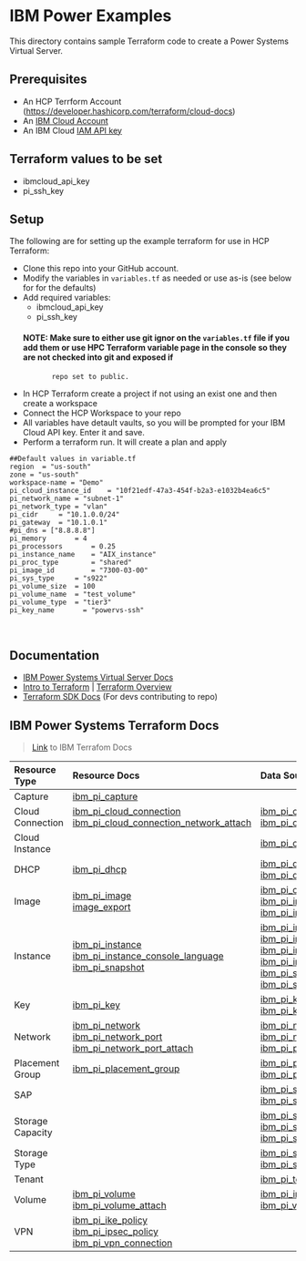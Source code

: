 # IBM Power Examples
This directory contains sample Terraform code to create a Power Systems Virtual Server.
​
## Prerequisites
- An HCP Terrform Account (https://developer.hashicorp.com/terraform/cloud-docs)
- An [IBM Cloud Account](https://cloud.ibm.com/registration)
- An IBM Cloud [IAM API key](https://cloud.ibm.com/docs/account?topic=account-userapikey)
​
## Terraform values to be set
 - ibmcloud_api_key
 - pi_ssh_key 

## Setup
The following are for setting up the example terraform for use in HCP Terraform:
 - Clone this repo into your GitHub account.
 - Modify the variables in `variables.tf` as needed or use as-is (see below for for the defaults) 
 - Add required variables:
     - ibmcloud_api_key
     - pi_ssh_key
   #### NOTE: Make sure to either use git ignor on the `variables.tf` file if you add them or use HPC Terraform variable page in the console so they are not checked into git and exposed if 
              repo set to public.
 - In HCP Terraform create a project if not using an exist one and then create a workspace
 - Connect the HCP Workspace to your repo 
 - All variables have detault vaults, so you will be prompted for your IBM Cloud API key. Enter it and save. 
 - Perform a terraform run. It will create a plan and apply
 
```
##Default values in variable.tf 
region  = "us-south"
zone = "us-south"
workspace-name = "Demo"
pi_cloud_instance_id	= "10f21edf-47a3-454f-b2a3-e1032b4ea6c5"
pi_network_name	= "subnet-1"
pi_network_type = "vlan"
pi_cidr		= "10.1.0.0/24"
pi_gateway  = "10.1.0.1"
#pi_dns = ["8.8.8.8"]
pi_memory		= 4
pi_processors		= 0.25
pi_instance_name	= "AIX_instance"
pi_proc_type		= "shared"
pi_image_id 		= "7300-03-00"
pi_sys_type		= "s922"
pi_volume_size	= 100
pi_volume_name	= "test_volume"
pi_volume_type	= "tier3"
pi_key_name       = "powervs-ssh"
```


​


## Documentation
 - [IBM Power Systems Virtual Server Docs](https://cloud.ibm.com/docs/power-iaas?topic=power-iaas-getting-started)
 - [Intro to Terraform](https://www.terraform.io/intro) | [Terraform Overview](https://www.terraform.io/language)
 - [Terraform SDK Docs](https://pkg.go.dev/github.com/hashicorp/terraform-plugin-sdk) (For devs contributing to repo)
​
## IBM Power Systems Terraform Docs
> [Link](https://registry.terraform.io/providers/IBM-Cloud/ibm/latest/docs/resources/pi_capture) to IBM Terrafom Docs


| Resource Type | Resource Docs | Data Source Docs |
| :------------ |:------------- | :--------------- |
| Capture | [ibm_pi_capture](https://registry.terraform.io/providers/IBM-Cloud/ibm/latest/docs/resources/pi_capture) |  |
| Cloud Connection | [ibm_pi_cloud_connection](https://registry.terraform.io/providers/IBM-Cloud/ibm/latest/docs/resources/pi_cloud_connection)<br>[ibm_pi_cloud_connection_network_attach](https://registry.terraform.io/providers/IBM-Cloud/ibm/latest/docs/resources/pi_cloud_connection_network_attach) | [ibm_pi_cloud_connection](https://registry.terraform.io/providers/IBM-Cloud/ibm/latest/docs/data-sources/pi_cloud_connection)<br>[ibm_pi_cloud_connections](https://registry.terraform.io/providers/IBM-Cloud/ibm/latest/docs/data-sources/pi_cloud_connections) |
| Cloud Instance |  | [ibm_pi_cloud_instance](https://registry.terraform.io/providers/IBM-Cloud/ibm/latest/docs/data-sources/pi_cloud_instance) |
| DHCP | [ibm_pi_dhcp](https://registry.terraform.io/providers/IBM-Cloud/ibm/latest/docs/resources/pi_dhcp) | [ibm_pi_dhcp](https://registry.terraform.io/providers/IBM-Cloud/ibm/latest/docs/data-sources/pi_dhcp)<br>[ibm_pi_dhcps](https://registry.terraform.io/providers/IBM-Cloud/ibm/latest/docs/data-sources/pi_dhcps) |
| Image | [ibm_pi_image](https://registry.terraform.io/providers/IBM-Cloud/ibm/latest/docs/resources/pi_image)<br>[image_export](https://registry.terraform.io/providers/IBM-Cloud/ibm/latest/docs/resources/pi_image_export) | [ibm_pi_catalog_images](https://registry.terraform.io/providers/IBM-Cloud/ibm/latest/docs/data-sources/pi_catalog_images)<br>[ibm_pi_image](https://registry.terraform.io/providers/IBM-Cloud/ibm/latest/docs/data-sources/pi_image)<br>[ibm_pi_images](https://registry.terraform.io/providers/IBM-Cloud/ibm/latest/docs/data-sources/pi_images) |
| Instance | [ibm_pi_instance](https://registry.terraform.io/providers/IBM-Cloud/ibm/latest/docs/resources/pi_instance)<br>[ibm_pi_instance_console_language](https://registry.terraform.io/providers/IBM-Cloud/ibm/latest/docs/resources/pi_console_language)<br>[ibm_pi_snapshot](https://registry.terraform.io/providers/IBM-Cloud/ibm/latest/docs/resources/pi_snapshot) | [ibm_pi_instance](https://registry.terraform.io/providers/IBM-Cloud/ibm/latest/docs/data-sources/pi_instance)<br>[ibm_pi_instances](https://registry.terraform.io/providers/IBM-Cloud/ibm/latest/docs/data-sources/pi_instances)<br>[ibm_pi_instance_console_languages](https://registry.terraform.io/providers/IBM-Cloud/ibm/latest/docs/data-sources/pi_console_languages)<br>[ibm_pi_instance_ip](https://registry.terraform.io/providers/IBM-Cloud/ibm/latest/docs/data-sources/pi_instance_i)<br>[ibm_pi_snapshot](https://registry.terraform.io/providers/IBM-Cloud/ibm/latest/docs/data-sources/pi_pvm_snapshots)<br>[ibm_pi_snapshots](https://registry.terraform.io/providers/IBM-Cloud/ibm/latest/docs/data-sources/pi_pvm_snapshots) |
| Key | [ibm_pi_key](https://registry.terraform.io/providers/IBM-Cloud/ibm/latest/docs/resources/pi_key) | [ibm_pi_key](https://registry.terraform.io/providers/IBM-Cloud/ibm/latest/docs/data-sources/pi_key)<br>[ibm_pi_keys](https://registry.terraform.io/providers/IBM-Cloud/ibm/latest/docs/data-sources/pi_keys) |
| Network | [ibm_pi_network](https://registry.terraform.io/providers/IBM-Cloud/ibm/latest/docs/resources/pi_network)<br>[ibm_pi_network_port](https://registry.terraform.io/providers/IBM-Cloud/ibm/latest/docs/resources/pi_network_port)<br>[ibm_pi_network_port_attach](https://registry.terraform.io/providers/IBM-Cloud/ibm/latest/docs/resources/pi_network) | [ibm_pi_network](https://registry.terraform.io/providers/IBM-Cloud/ibm/latest/docs/data-sources/pi_network)<br>[ibm_pi_network_port](https://registry.terraform.io/providers/IBM-Cloud/ibm/latest/docs/data-sources/pi_network)<br>[ibm_pi_public_network](https://registry.terraform.io/providers/IBM-Cloud/ibm/latest/docs/data-sources/pi_public_network) |
| Placement Group | [ibm_pi_placement_group](https://registry.terraform.io/providers/IBM-Cloud/ibm/latest/docs/resources/pi_placement_group) | [ibm_pi_placement group](https://registry.terraform.io/providers/IBM-Cloud/ibm/latest/docs/data-sources/pi_placement_group)<br>[ibm_pi_placement_groups](https://registry.terraform.io/providers/IBM-Cloud/ibm/latest/docs/data-sources/pi_placement_groups) |
| SAP | | [ibm_pi_sap_profile](https://registry.terraform.io/providers/IBM-Cloud/ibm/latest/docs/data-sources/pi_sap_profile)<br>[ibm_pi_sap_profiles](https://registry.terraform.io/providers/IBM-Cloud/ibm/latest/docs/data-sources/pi_sap_profiles) |
| Storage Capacity | | [ibm_pi_storage_pool_capacity](https://registry.terraform.io/providers/IBM-Cloud/ibm/latest/docs/data-sources/pi_storage_pool_capacity)<br>[ibm_pi_storage_pools_capacity](https://registry.terraform.io/providers/IBM-Cloud/ibm/latest/docs/data-sources/pi_storage_pools_capacity)<br>[ibm_pi_system_pools]() |
| Storage Type | | [ibm_pi_storage_type_capacity](https://registry.terraform.io/providers/IBM-Cloud/ibm/latest/docs/data-sources/pi_storage_type_capacity)<br>[ibm_pi_storage_types_capacity](https://registry.terraform.io/providers/IBM-Cloud/ibm/latest/docs/data-sources/pi_storage_types_capacity) |
| Tenant | | [ibm_pi_tenant](https://registry.terraform.io/providers/IBM-Cloud/ibm/latest/docs/data-sources/pi_tenant) |
| Volume | [ibm_pi_volume](https://registry.terraform.io/providers/IBM-Cloud/ibm/latest/docs/resources/pi_volume)<br>[ibm_pi_volume_attach](https://registry.terraform.io/providers/IBM-Cloud/ibm/latest/docs/resources/pi_volume_attach) | [ibm_pi_instance_volumes](https://registry.terraform.io/providers/IBM-Cloud/ibm/latest/docs/data-sources/pi_instance_volumes)<br>[ibm_pi_volume](https://registry.terraform.io/providers/IBM-Cloud/ibm/latest/docs/data-sources/pi_volume) |
| VPN | [ibm_pi_ike_policy](https://registry.terraform.io/providers/IBM-Cloud/ibm/latest/docs/resources/pi_vpn_ike_policy)<br>[ibm_pi_ipsec_policy](https://registry.terraform.io/providers/IBM-Cloud/ibm/latest/docs/resources/pi_vpn_ipsec_policy)<br>[ibm_pi_vpn_connection](https://registry.terraform.io/providers/IBM-Cloud/ibm/latest/docs/resources/pi_vpn_connection) |  |
